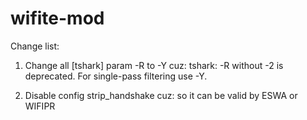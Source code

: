 # wifite-mod

Change list:

1. Change all [tshark] param -R to -Y
cuz: tshark: -R without -2 is deprecated. For single-pass filtering use -Y.

2. Disable config strip_handshake
cuz: so it can be valid by ESWA or WIFIPR
